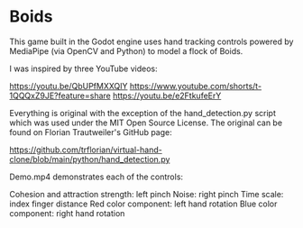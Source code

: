 # Boids
This game built in the Godot engine uses hand tracking controls powered by MediaPipe (via OpenCV and Python) to model a flock of Boids.

I was inspired by three YouTube videos:

https://youtu.be/QbUPfMXXQIY
https://www.youtube.com/shorts/t-1QQQxZ9JE?feature=share
https://youtu.be/e2FtkufeErY

Everything is original with the exception of the hand_detection.py script which was used under the MIT Open Source License. The original can be found on Florian Trautweiler's GitHub page:

https://github.com/trflorian/virtual-hand-clone/blob/main/python/hand_detection.py

Demo.mp4 demonstrates each of the controls:

Cohesion and attraction strength: left pinch
Noise: right pinch
Time scale: index finger distance
Red color component: left hand rotation
Blue color component: right hand rotation